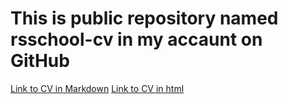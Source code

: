 # This is public repository named rsschool-cv in my accaunt on GitHub

[Link to CV in Markdown](https://iamserje.github.io/rsschool-cv/cv)
[Link to CV in html](https://iamserje.github.io/rsschool-cv/)
